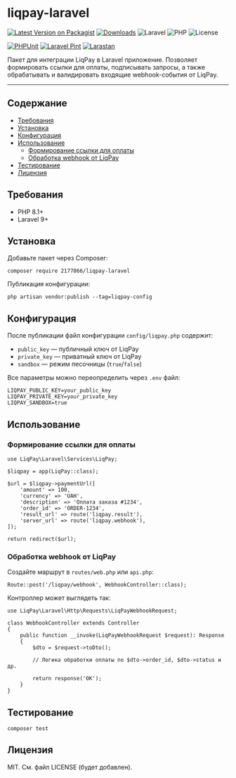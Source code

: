 # liqpay-laravel

[![Latest Version on Packagist](https://img.shields.io/packagist/v/alyakin/liqpay-laravel.svg)](https://packagist.org/packages/alyakin/liqpay-laravel)
[![Downloads](https://img.shields.io/packagist/dt/alyakin/liqpay-laravel.svg)](https://packagist.org/packages/alyakin/liqpay-laravel)
![Laravel](https://img.shields.io/badge/Laravel-10%2B-orange)
![PHP](https://img.shields.io/badge/PHP-8.1%2B-blue)
![License](https://img.shields.io/badge/license-MIT-brightgreen)

[![PHPUnit](https://github.com/2177866/liqpay-laravel/actions/workflows/phpunit.yml/badge.svg)](https://github.com/2177866/liqpay-laravel/actions/workflows/phpunit.yml)
[![Laravel Pint](https://github.com/2177866/liqpay-laravel/actions/workflows/pint.yml/badge.svg)](https://github.com/2177866/liqpay-laravel/actions/workflows/pint.yml)
[![Larastan](https://github.com/2177866/liqpay-laravel/actions/workflows/larastan.yml/badge.svg)](https://github.com/2177866/liqpay-laravel/actions/workflows/larastan.yml)


Пакет для интеграции LiqPay в Laravel приложение. Позволяет формировать ссылки для оплаты, подписывать запросы, а также обрабатывать и валидировать входящие webhook-события от LiqPay.

---

## Содержание

- [Требования](#требования)
- [Установка](#установка)
- [Конфигурация](#конфигурация)
- [Использование](#использование)
  - [Формирование ссылки для оплаты](#формирование-ссылки-для-оплаты)
  - [Обработка webhook от LiqPay](#обработка-webhook-от-liqpay)
- [Тестирование](#тестирование)
- [Лицензия](#лицензия)


## Требования

- PHP 8.1+
- Laravel 9+

## Установка

Добавьте пакет через Composer:

```
composer require 2177866/liqpay-laravel
```

Публикация конфигурации:

```
php artisan vendor:publish --tag=liqpay-config
```

## Конфигурация

После публикации файл конфигурации `config/liqpay.php` содержит:

- `public_key` — публичный ключ от LiqPay
- `private_key` — приватный ключ от LiqPay
- `sandbox` — режим песочницы (`true`/`false`)

Все параметры можно переопределить через `.env` файл:

```
LIQPAY_PUBLIC_KEY=your_public_key
LIQPAY_PRIVATE_KEY=your_private_key
LIQPAY_SANDBOX=true
```

## Использование

### Формирование ссылки для оплаты

```
use LiqPay\Laravel\Services\LiqPay;

$liqpay = app(LiqPay::class);

$url = $liqpay->paymentUrl([
    'amount' => 100,
    'currency' => 'UAH',
    'description' => 'Оплата заказа #1234',
    'order_id' => 'ORDER-1234',
    'result_url' => route('liqpay.result'),
    'server_url' => route('liqpay.webhook'),
]);

return redirect($url);
```

### Обработка webhook от LiqPay

Создайте маршрут в `routes/web.php` или `api.php`:

```
Route::post('/liqpay/webhook', WebhookController::class);
```

Контроллер может выглядеть так:

```
use LiqPay\Laravel\Http\Requests\LiqPayWebhookRequest;

class WebhookController extends Controller
{
    public function __invoke(LiqPayWebhookRequest $request): Response
    {
        $dto = $request->toDto();

        // Логика обработки оплаты по $dto->order_id, $dto->status и др.

        return response('OK');
    }
}
```

## Тестирование

```
composer test
```

## Лицензия

MIT. См. файл LICENSE (будет добавлен).
